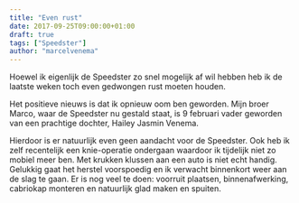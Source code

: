 ```yaml
---
title: "Even rust"
date: 2017-09-25T09:00:00+01:00
draft: true
tags: ["Speedster"]
author: "marcelvenema"
---
```

Hoewel ik eigenlijk de Speedster zo snel mogelijk af wil hebben heb ik de laatste weken toch even gedwongen rust moeten houden.

Het positieve nieuws is dat ik opnieuw oom ben geworden. Mijn broer Marco, waar de Speedster nu gestald staat, is 9 februari vader geworden van een prachtige dochter,  Hailey Jasmin Venema.


Hierdoor is er natuurlijk even geen aandacht voor de Speedster. Ook heb ik zelf recentelijk een knie-operatie ondergaan waardoor ik tijdelijk niet zo mobiel meer ben. Met krukken klussen aan een auto is niet echt handig. Gelukkig gaat het herstel voorspoedig en ik verwacht binnenkort weer aan de slag te gaan. Er is nog veel te doen: voorruit plaatsen, binnenafwerking, cabriokap monteren en natuurlijk glad maken en spuiten.